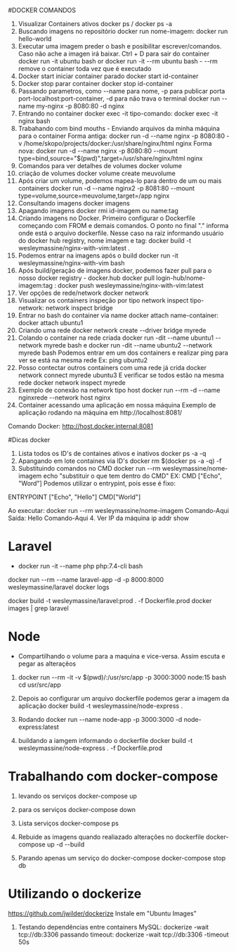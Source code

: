 #DOCKER COMANDOS

1. Visualizar Containers ativos
docker ps / docker ps -a
2. Buscando imagens no repositório
docker run nome-imagem: docker run hello-world
3. Executar uma imagem preder o bash e posibilitar escrever/comandos. Caso não ache a imagen irá baixar. Ctrl + D para sair do container
 docker run -it ubuntu bash or docker run -it --rm ubuntu bash - --rm remove o container toda vez que é executado
4. Docker start iniciar container parado
docker start id-container
4. Docker stop parar container
docker stop id-container
5. Passando parametros, como --name para nome, -p para publicar porta port-localhost:port-container, -d para não trava o terminal
docker run --name my-nginx -p 8080:80 -d nginx
6. Entrando no container
docker exec -it tipo-comando: docker exec -it nginx bash
7. Trabahando com bind mouths - Enviando arquivos da minha máquina para o container
Forma antiga:
docker run -d --name nginx -p 8080:80 -v /home/skopo/projects/docker:/usr/share/nginx/html nginx
Forma nova:
docker run -d --name nginx -p 8080:80 --mount type=bind,source="$(pwd)",target=/usr/share/nginx/html nginx
8. Comandos para ver detalhes de volumes
docker volume 
9. criação de volumes
docker volume create meuvolume
10. Após criar um volume, podemos mapea-lo para dentro de um ou mais containers 
docker run -d --name nginx2 -p 8081:80 --mount type=volume,source=meuvolume,target=/app nginx
11. Consultando imagens
docker imagens
12. Apagando imagens
docker rmi id-imagem ou name:tag
13. Criando imagens no Docker. Primeiro configurar o Dockerfile começando com FROM e demais comandos. O ponto no
final "." informa onde está o arquivo dockerfile. Nesse caso na raiz
informando usuário do docker hub registry, nome imagem e tag: docker build -t wesleymassine/nginx-with-vim:latest .
14. Podemos entrar na imagens após o build
docker run -it wesleymassine/nginx-with-vim bash
15. Após build/geração de imagens docker, podemos fazer pull para o nosso docker registry - docker.hub
docker pull login-hub/nome-imagem:tag : docker push wesleymassine/nginx-with-vim:latest
16. Ver opções de rede/network
docker network
17. Visualizar os containers inspeção por tipo
network inspect tipo-network: network inspect bridge
18. Entrar no bash do container via name
docker attach name-container: docker attach ubuntu1
19. Criando uma rede
docker network create --driver bridge myrede 
20. Colando o container na rede criada
docker run -dit --name ubuntu1 --network myrede bash e docker run -dit --name ubuntu2 --network myrede bash
Podemos entrar em um dos containers e realizar ping para ver se está na mesma rede
Ex: ping ubuntu2
21. Posso contectar outros containers com uma rede já crida
docker network connect myrede ubuntu3
E verificar se todos estão na mesma rede
docker network inspect myrede
22. Exemplo de conexão na network tipo host
docker run --rm -d --name nginxrede --network host nginx
23. Container acessando uma aplicação em nossa máquina
Exemplo de aplicação rodando na máquina em http://localhost:8081/

Comando Docker: http://host.docker.internal:8081

#Dicas docker
1. Lista todos os ID's de containes ativos e inativos
docker ps -a -q
2. Apangando em lote containes via ID's 
docker rm $(docker ps -a -q) -f
3. Substituindo comandos no CMD
docker run --rm wesleymassine/nome-imagem echo "substituir o que tem dentro do CMD"
EX: CMD ["Echo", "Word"]
Podemos utilizar o entrypint, pois esse é fixo:

ENTRYPOINT ["Echo", "Hello"]
CMD["World"]

Ao executar: docker run --rm wesleymassine/nome-imagem Comando-Aqui
Saída: Hello Comando-Aqui 
4. Ver IP da máquina
ip addr show

# Laravel

- docker run -it --name php php:7.4-cli bash

docker run --rm --name laravel-app -d -p 8000:8000 wesleymassine/laravel
docker logs


docker build -t wesleymassine/laravel:prod . -f Dockerfile.prod
docker images | grep laravel




# Node
- Compartilhando o volume para a maquina e vice-versa. Assim escuta e pegar as alteraçẽos

1. docker run --rm -it -v $(pwd)/:/usr/src/app -p 3000:3000 node:15 bash
cd usr/src/app

2. Depois ao configurar um arquivo dockerfile podemos gerar a imagem da aplicação
docker build -t wesleymassine/node-express .

3. Rodando
docker run --name node-app -p 3000:3000 -d node-express:latest

4. buildando a iamgem informando o dockerfile
docker build -t wesleymassine/node-express . -f Dockerfile.prod

# Trabalhando com docker-compose 
1. levando os serviços
docker-compose up

2. para os serviços
docker-compose down

3. Lista serviços
docker-compose ps

4. Rebuide as imagens quando realiazado alterações no dockerfile
docker-compose up -d --build

5. Parando apenas um serviço do docker-compose
docker-compose stop db

# Utilizando o dockerize
https://github.com/jwilder/dockerize
Instale em "Ubuntu Images"

1. Testando dependências entre containers
MySQL: dockerize -wait tcp://db:3306
passando timeout:  dockerize -wait tcp://db:3306 -timeout 50s